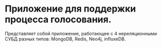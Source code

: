# Приложение для поддержки процесса голосования.
Представляет собой приложение, работающее с 4 нереляционными СУБД разных типов: MongoDB, Redis, Neo4j, influxeDB.
